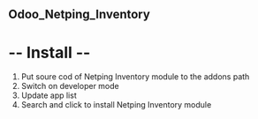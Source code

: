 Odoo_Netping_Inventory
------------------------

# -- Install --
1) Put soure cod of Netping Inventory module to the addons path
2) Switch on developer mode
3) Update app list
4) Search and click to install Netping Inventory module





